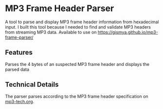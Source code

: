# MP3 Frame Header Parser

A tool to parse and display MP3 frame header information from hexadecimal input. I built this tool because I needed to find and validate MP3 headers from streaming MP3 data. Available to use on https://gismya.github.io/mp3-frame-parser/

## Features

Parses the 4 bytes of an suspected MP3 frame header and displays the parsed data

## Technical Details

The parser parses according to the MP3 frame header specification on [mp3-tech.org](http://www.mp3-tech.org/programmer/frame_header.html).


